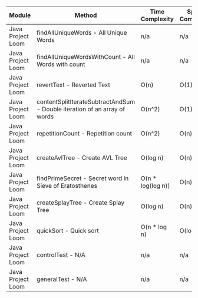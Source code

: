 | Module | Method | Time Complexity | Space Complexity | Repetitions | Measured Duration | Machine |
|---|---|---|---|---|---|---|
| Java Project Loom | findAllUniqueWords - All Unique Words | n/a | n/a | 10000 | 1444 | Prototype |
| Java Project Loom | findAllUniqueWordsWithCount - All Words with count | n/a | n/a | 10000 | 1523 | Prototype |
| Java Project Loom | revertText - Reverted Text | O(n) | O(1) | 10000 | 369 | Prototype |
| Java Project Loom | contentSplitIterateSubtractAndSum - Double iteration of an array of words | O(n^2) | O(1) | 10000 | 398 | Prototype |
| Java Project Loom | repetitionCount - Repetition count | O(n^2) | O(n) | 10000 | 2470 | Prototype |
| Java Project Loom | createAvlTree - Create AVL Tree | O(log n) | O(n) | 10000 | 206 | Prototype |
| Java Project Loom | findPrimeSecret - Secret word in Sieve of Eratosthenes | O(n * log(log n)) | O(n) | 10000 | 368 | Prototype |
| Java Project Loom | createSplayTree - Create Splay Tree | O(log n) | O(n) | 10000 | 357 | Prototype |
| Java Project Loom | quickSort - Quick sort | O(n * log n) | O(log n) | 10000 | 1562 | Prototype |
| Java Project Loom | controlTest - N/A | n/a | n/a | 10000 | 701 | Prototype |
| Java Project Loom | generalTest - N/A | n/a | n/a | 10000 | 191 | Prototype |
